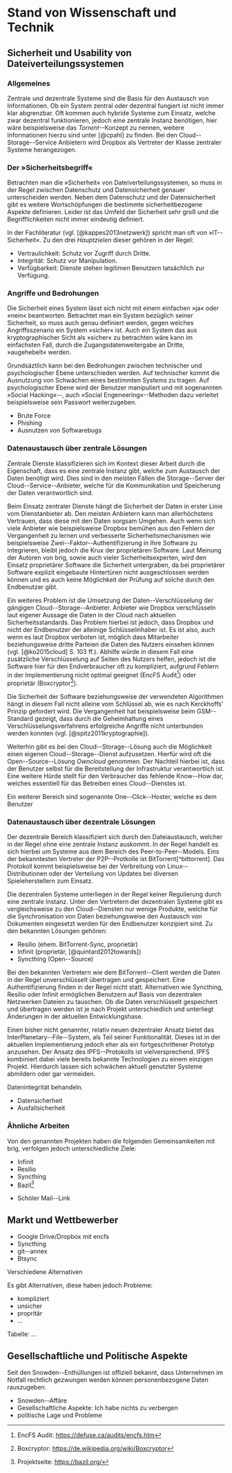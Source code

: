 # Stand von Wissenschaft und Technik

## Sicherheit und Usability von Dateiverteilungssystemen

### Allgemeines

Zentrale und dezentrale Systeme sind die Basis für den Austausch von
Informationen. Ob ein System zentral oder dezentral fungiert ist nicht immer
klar abgrenzbar. Oft kommen auch hybride Systeme zum Einsatz, welche zwar
dezentral funktionieren, jedoch eine zentrale Instanz benötigen, hier wäre
beispielsweise das *Torrent*--Konzept zu nennen, weitere Informationen hierzu
sind unter [@cpahl] zu finden. Bei den Cloud--Storage--Service Anbietern wird
Dropbox als Vertreter der Klasse zentraler Systeme herangezogen.

### Der »Sicherheitsbegriff«

Betrachten man die »Sicherheit« von Dateiverteilungssystemen, so muss in der
Regel zwischen Datenschutz und Datensicherheit genauer unterscheiden werden.
Neben dem Datenschutz und der Datensicherheit gibt es weitere Wortschöpfungen
die bestimmte sicherheitbezogene Aspekte definieren. Leider ist das Umfeld der
Sicherheit sehr groß und die Begrifflichkeiten nicht immer eindeutig definiert.

In der Fachliteratur (vgl. [@kappes2013netzwerk]) spricht man oft von
»IT--Sicherheit«. Zu den drei *Hauptzielen* dieser gehören in der Regel:

* Vertraulichkeit: Schutz vor Zugriff durch Dritte.
* Integrität: Schutz vor Manipulation.
* Verfügbarkeit: Dienste stehen legitimen Benutzern tatsächlich zur Verfügung.

### Angriffe und Bedrohungen

Die Sicherheit eines System lässt sich nicht mit einem einfachen »ja« oder
»nein« beantworten. Betrachtet man ein System bezüglich seiner Sicherheit, so
muss auch genau definiert werden, gegen welches Angriffsszenario ein System
»sicher« ist. Auch ein System das aus kryptographischer Sicht als »sicher« zu
betrachten wäre kann im einfachsten Fall, durch die Zugangsdatenweitergabe an
Dritte, »augehebelt« werden.

Grundsäztlich kann bei den Bedrohungen zwischen technischer und psychologischer
Ebene unterschieden werden. Auf technischer kommt die Ausnutzung von Schwächen
eines bestimmten Systems zu tragen. Auf psychologischer Ebene wird der Benutzer
manipuliert und mit sogenannten »Social Hacking«--, auch »Social
Engeneering«--Methoden dazu verleitet beispielsweise sein Passwort weiterzugeben.

* Brute Force
* Phishing
* Ausnutzen von Softwarebugs


### Datenaustausch über zentrale Lösungen

Zentrale Dienste klassifizieren sich im Kontext dieser Arbeit durch die
Eigenschaft, dass es eine zentrale Instanz gibt, welche zum Austausch der Daten
benötigt wird. Dies sind in den meisten Fällen die Storage--Server der
Cloud--Service--Anbieter, welche für die Kommunikation und Speicherung der
Daten verantwortlich sind.

Beim Einsatz zentraler Dienste hängt die Sicherheit der Daten in erster Linie
vom Dienstanbieter ab. Den meisten Anbietern kann man allerhöchstens Vertrauen,
dass diese mit den Daten sorgsam Umgehen. Auch wenn sich viele Anbieter wie
beispielsweise Dropbox bemühen aus den Fehlern der Vergangenheit zu lernen und
verbesserte Sicherheitsmechanismen wie beispielsweise
Zwei--Faktor--Authentifizierung in Ihre Software zu integrieren, bleibt jedoch
die Krux der proprietären Software. Laut Meinung der Autoren von brig, sowie
auch vieler Sicherheitsexperten, wird den Einsatz proprietärer Software die
Sicherheit untergraben, da bei proprietärer Software explizit eingebaute
Hintertüren nicht ausgeschlossen werden können und es auch keine Möglichkeit
der Prüfung auf solche durch den Endbenutzer gibt.

Ein weiteres Problem ist die Umsetzung der Daten--Verschlüsselung der gängigen
Cloud--Storage--Anbieter. Anbieter wie Dropbox verschlüsseln laut eigener
Aussage die Daten in der Cloud nach aktuellen Sicherheitsstandards. Das Problem
hierbei ist jedoch, dass Dropbox und nicht der Endbenutzer der alleinige
Schlüsselinhaber ist. Es ist also, auch wenn es laut Dropbox verboten ist,
möglich dass Mitarbeiter beziehungsweise dritte Parteien die Daten des Nutzers
einsehen können (vgl. [@ko2015cloud] S. 103 ff.). Abhilfe würde in diesem Fall
eine zusätzliche Verschlüsselung auf Seiten des Nutzers helfen, jedoch ist die
Software hier für den Endverbraucher oft zu kompliziert, aufgrund Fehlern in
der Implementierung nicht optimal geeignet (EncFS Audit[^encfsaudit]) oder
proprietär (Boxcryptor[^boxcryptor]).

[^encfsaudit]:  EncFS Audit: <https://defuse.ca/audits/encfs.htm>
[^boxcryptor]: Boxcryptor: <https://de.wikipedia.org/wiki/Boxcryptor>

Die Sicherheit der Software beziehungsweise der verwendeten Algorithmen hängt
in diesem Fall nicht alleine vom Schlüssel ab, wie es nach Kerckhoffs' Prinzip
gefordert wird. Die Vergangenheit hat beispielsweise beim GSM--Standard
gezeigt, dass durch die Geheimhaltung eines Verschlüsselungsverfahrens
erfolgreiche Angriffe nicht unterbunden werden konnten (vgl.
[@spitz2011kryptographie]).

Weiterhin gibt es bei den Cloud--Storage--Lösung auch die Möglichkeit einen
eigenen Cloud--Storage--Dienst aufzusetzen. Hierfür wird oft die
Open--Source--Lösung *Owncloud* genommen. Der Nachteil hierbei ist, dass der
Benutzer selbst für die Bereitstellung der Infrastruktur verantwortlich ist.
Eine weitere Hürde stellt für den Verbraucher das fehlende Know--How dar,
welches essentiell für das Betreiben eines Cloud--Dienstes ist.

Ein weiterer Bereich sind sogenannte One--Click--Hoster, welche es dem Benutzer

### Datenaustausch über dezentrale Lösungen

Der dezentrale Bereich klassifiziert sich durch den Dateiaustausch, welcher
in der Regel ohne eine zentrale Instanz auskommt. In der Regel handelt es sich
hierbei um Systeme aus dem Bereich des Peer-to-Peer--Models. Eins der
bekanntesten Vertreter der P2P--Protkolle ist BitTorrent[^bittorrent]. Das
Protokoll kommt beispielsweise bei der Verbreitung von Linux--Distributionen
oder der Verteilung von Updates bei diversen Spieleherstellern zum Einsatz.

Die dezentralen Systeme unterliegen in der Regel keiner Regulierung durch eine
zentrale Instanz. Unter den Vertretern der dezentralen Systeme gibt es
vergleichsweise zu den Cloud--Diensten nur wenige Produkte, welche für die
Synchronisation von Daten beziehungsweise den Austausch von Dokumenten
eingesetzt werden für den Endbenutzer konzipiert sind. Zu den bekannten
Lösungen gehören:

* Resilio (ehem. BitTorrent-Sync, proprietär)
* Infinit (proprietär, [@quintard2012towards])
* Syncthing (Open--Source)

Bei den bekannten Vertretern wie dem BitTorrent--Client werden die Daten in der
Regel unverschlüsselt übertragen und gespeichert. Eine Authentifizierung finden
in der Regel nicht statt. Alternativen wie Syncthing, Resilio oder Infinit
ermöglichen Benutzern auf Basis von dezentralen Netzwerken Dateien zu tauschen.
Ob die Daten verschlüsselt gespeichert und übertragen werden ist je nach
Projekt unterschiedlich und unterliegt Änderungen in der aktuellen
Entwicklungshase.

Einen bisher nicht genannter, relativ neuen dezentraler Ansatz bietet das
InterPlanetary--File--System, als Teil seiner Funktionalität. Dieses ist in der
aktuellen Implementierung jedoch eher als ein fortgeschrittener Prototyp
anzusehen. Der Ansatz des IPFS--Protokolls ist vielversprechend. IPFS
kombiniert dabei viele bereits bekannte Technologien zu einem einzigen Projekt.
Hierdurch lassen sich schwächen aktuell genutzter Systeme abmildern oder gar
vermeiden. 

Datenintegrität behandeln.

* Datensicherheit
* Ausfallsicherheit


### Ähnliche Arbeiten

Von den genannten Projekten haben die folgenden Gemeinsamkeiten mit brig,
verfolgen jedoch unterschiedliche Ziele:

* Infinit
* Resilio
* Syncthing
* Bazil[^bazil] 

[^bazil]: Projektseite: <https://bazil.org/>

* Schöler Mail--Link

## Markt und Wettbewerber

* Google Drive/Dropbox mit encfs
* Syncthing
* git--annex
* Btsync 

Verschiedene Alternativen

Es gibt Alternativen, diese haben jedoch Probleme:

* kompliziert
* unsicher
* propritär
* ...

Tabelle: ...

## Gesellschaftliche und Politische Aspekte

Seit den Snowden--Enthüllungen ist offiziell bekannt, dass Unternehmen im
Notfall rechtlich gezwungen werden können personenbezogene Daten rauszugeben.

* Snowden--Affäre
* Gesellschaftliche Aspekte: Ich habe nichts zu verbergen
* politische Lage und Probleme

